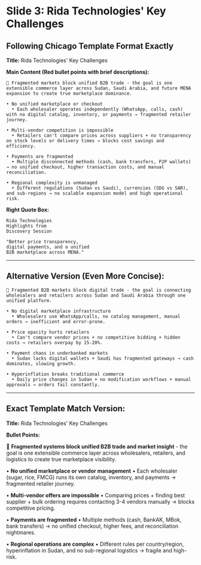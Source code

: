 # Slide 3: Rida Technologies' Key Challenges
## Following Chicago Template Format Exactly

**Title:** Rida Technologies' Key Challenges

**Main Content (Red bullet points with brief descriptions):**

```
🔴 Fragmented markets block unified B2B trade - the goal is one extensible commerce layer across Sudan, Saudi Arabia, and future MENA expansion to create true marketplace dominance.

• No unified marketplace or checkout
  • Each wholesaler operates independently (WhatsApp, calls, cash) with no digital catalog, inventory, or payments → fragmented retailer journey.

• Multi-vendor competition is impossible
  • Retailers can't compare prices across suppliers + no transparency on stock levels or delivery times → blocks cost savings and efficiency.

• Payments are fragmented
  • Multiple disconnected methods (cash, bank transfers, P2P wallets) → no unified checkout, higher transaction costs, and manual reconciliation.

• Regional complexity is unmanaged
  • Different regulations (Sudan vs Saudi), currencies (SDG vs SAR), and sub-regions → no scalable expansion model and high operational risk.
```

**Right Quote Box:**
```
Rida Technologies
Highlights from
Discovery Session

"Better price transparency, 
digital payments, and a unified 
B2B marketplace across MENA."
```

---

## Alternative Version (Even More Concise):

```
🔴 Fragmented B2B markets block digital trade - the goal is connecting wholesalers and retailers across Sudan and Saudi Arabia through one unified platform.

• No digital marketplace infrastructure
  • Wholesalers use WhatsApp/calls, no catalog management, manual orders → inefficient and error-prone.

• Price opacity hurts retailers
  • Can't compare vendor prices + no competitive bidding + hidden costs → retailers overpay by 15-20%.

• Payment chaos in underbanked markets  
  • Sudan lacks digital wallets + Saudi has fragmented gateways → cash dominates, slowing growth.

• Hyperinflation breaks traditional commerce
  • Daily price changes in Sudan + no modification workflows + manual approvals → orders fail constantly.
```

---

## Exact Template Match Version:

**Title:** Rida Technologies' Key Challenges

**Bullet Points:**

🔴 **Fragmented systems block unified B2B trade and market insight** - the goal is one extensible commerce layer across wholesalers, retailers, and logistics to create true marketplace visibility.

• **No unified marketplace or vendor management**
  • Each wholesaler (sugar, rice, FMCG) runs its own catalog, inventory, and payments → fragmented retailer journey.

• **Multi-vendor offers are impossible**
  • Comparing prices + finding best supplier + bulk ordering requires contacting 3-4 vendors manually → blocks competitive pricing.

• **Payments are fragmented**
  • Multiple methods (cash, BankAK, MBok, bank transfers) → no unified checkout, higher fees, and reconciliation nightmares.

• **Regional operations are complex**
  • Different rules per country/region, hyperinflation in Sudan, and no sub-regional logistics → fragile and high-risk.